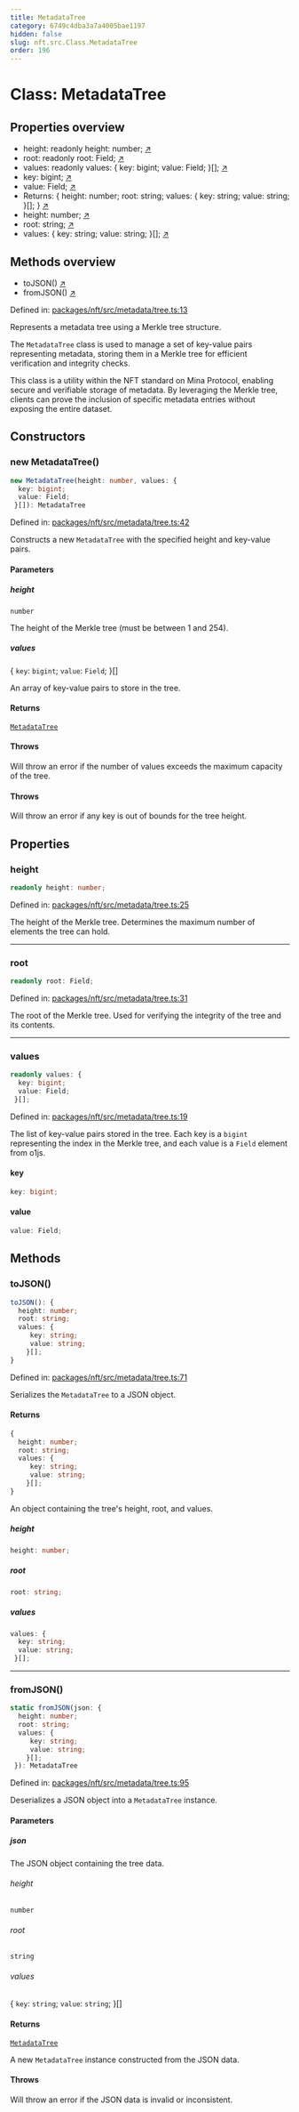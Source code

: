 ```yaml
---
title: MetadataTree
category: 6749c4dba3a7a4005bae1197
hidden: false
slug: nft.src.Class.MetadataTree
order: 196
---
```


# Class: MetadataTree

## Properties overview

- height: readonly height: number; [↗](#height)
- root: readonly root: Field; [↗](#root)
- values: readonly values: {
  key: bigint;
  value: Field;
 }[]; [↗](#values)
- key:  bigint; [↗](#key)
- value:  Field; [↗](#value)
- Returns: {
  height: number;
  root: string;
  values: {
     key: string;
     value: string;
    }[];
} [↗](#returns)
- height:  number; [↗](#height)
- root:  string; [↗](#root)
- values:  {
  key: string;
  value: string;
 }[]; [↗](#values)

## Methods overview

- toJSON() [↗](#tojson)
- fromJSON() [↗](#fromjson)

Defined in: [packages/nft/src/metadata/tree.ts:13](https://github.com/zkcloudworker/minatokens-lib/blob/main/packages/nft/src/metadata/tree.ts#L13)

Represents a metadata tree using a Merkle tree structure.

The `MetadataTree` class is used to manage a set of key-value pairs representing metadata,
storing them in a Merkle tree for efficient verification and integrity checks.

This class is a utility within the NFT standard on Mina Protocol, enabling secure and verifiable
storage of metadata. By leveraging the Merkle tree, clients can prove the inclusion of specific
metadata entries without exposing the entire dataset.

## Constructors

### new MetadataTree()

```ts
new MetadataTree(height: number, values: {
  key: bigint;
  value: Field;
 }[]): MetadataTree
```

Defined in: [packages/nft/src/metadata/tree.ts:42](https://github.com/zkcloudworker/minatokens-lib/blob/main/packages/nft/src/metadata/tree.ts#L42)

Constructs a new `MetadataTree` with the specified height and key-value pairs.

#### Parameters

##### height

`number`

The height of the Merkle tree (must be between 1 and 254).

##### values

\{
  `key`: `bigint`;
  `value`: `Field`;
 \}[]

An array of key-value pairs to store in the tree.

#### Returns

[`MetadataTree`](nftsrcclassmetadatatree)

#### Throws

Will throw an error if the number of values exceeds the maximum capacity of the tree.

#### Throws

Will throw an error if any key is out of bounds for the tree height.

## Properties

### height

```ts
readonly height: number;
```

Defined in: [packages/nft/src/metadata/tree.ts:25](https://github.com/zkcloudworker/minatokens-lib/blob/main/packages/nft/src/metadata/tree.ts#L25)

The height of the Merkle tree.
Determines the maximum number of elements the tree can hold.

***

### root

```ts
readonly root: Field;
```

Defined in: [packages/nft/src/metadata/tree.ts:31](https://github.com/zkcloudworker/minatokens-lib/blob/main/packages/nft/src/metadata/tree.ts#L31)

The root of the Merkle tree.
Used for verifying the integrity of the tree and its contents.

***

### values

```ts
readonly values: {
  key: bigint;
  value: Field;
 }[];
```

Defined in: [packages/nft/src/metadata/tree.ts:19](https://github.com/zkcloudworker/minatokens-lib/blob/main/packages/nft/src/metadata/tree.ts#L19)

The list of key-value pairs stored in the tree.
Each key is a `bigint` representing the index in the Merkle tree,
and each value is a `Field` element from o1js.

#### key

```ts
key: bigint;
```

#### value

```ts
value: Field;
```

## Methods

### toJSON()

```ts
toJSON(): {
  height: number;
  root: string;
  values: {
     key: string;
     value: string;
    }[];
}
```

Defined in: [packages/nft/src/metadata/tree.ts:71](https://github.com/zkcloudworker/minatokens-lib/blob/main/packages/nft/src/metadata/tree.ts#L71)

Serializes the `MetadataTree` to a JSON object.

#### Returns

```ts
{
  height: number;
  root: string;
  values: {
     key: string;
     value: string;
    }[];
}
```

An object containing the tree's height, root, and values.

##### height

```ts
height: number;
```

##### root

```ts
root: string;
```

##### values

```ts
values: {
  key: string;
  value: string;
 }[];
```

***

### fromJSON()

```ts
static fromJSON(json: {
  height: number;
  root: string;
  values: {
     key: string;
     value: string;
    }[];
 }): MetadataTree
```

Defined in: [packages/nft/src/metadata/tree.ts:95](https://github.com/zkcloudworker/minatokens-lib/blob/main/packages/nft/src/metadata/tree.ts#L95)

Deserializes a JSON object into a `MetadataTree` instance.

#### Parameters

##### json

The JSON object containing the tree data.

###### height

`number`

###### root

`string`

###### values

\{
  `key`: `string`;
  `value`: `string`;
 \}[]

#### Returns

[`MetadataTree`](nftsrcclassmetadatatree)

A new `MetadataTree` instance constructed from the JSON data.

#### Throws

Will throw an error if the JSON data is invalid or inconsistent.
